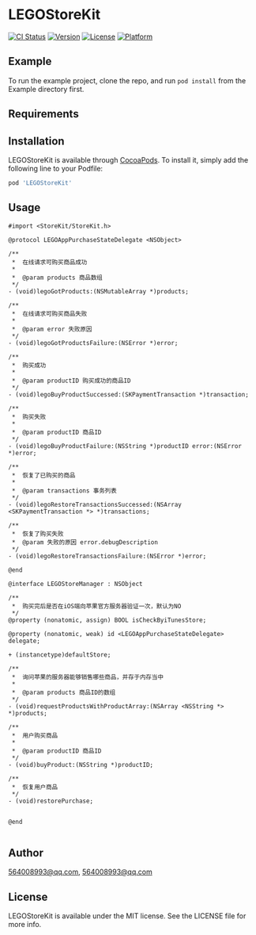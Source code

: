 # LEGOStoreKit

[![CI Status](https://img.shields.io/travis/564008993@qq.com/LEGOStoreKit.svg?style=flat)](https://travis-ci.org/564008993@qq.com/LEGOStoreKit)
[![Version](https://img.shields.io/cocoapods/v/LEGOStoreKit.svg?style=flat)](https://cocoapods.org/pods/LEGOStoreKit)
[![License](https://img.shields.io/cocoapods/l/LEGOStoreKit.svg?style=flat)](https://cocoapods.org/pods/LEGOStoreKit)
[![Platform](https://img.shields.io/cocoapods/p/LEGOStoreKit.svg?style=flat)](https://cocoapods.org/pods/LEGOStoreKit)

## Example

To run the example project, clone the repo, and run `pod install` from the Example directory first.

## Requirements

## Installation

LEGOStoreKit is available through [CocoaPods](https://cocoapods.org). To install
it, simply add the following line to your Podfile:

```ruby
pod 'LEGOStoreKit'
```

## Usage

```
#import <StoreKit/StoreKit.h>

@protocol LEGOAppPurchaseStateDelegate <NSObject>

/**
 *  在线请求可购买商品成功
 *
 *  @param products 商品数组
 */
- (void)legoGotProducts:(NSMutableArray *)products;

/**
 *  在线请求可购买商品失败
 *
 *  @param error 失败原因
 */
- (void)legoGotProductsFailure:(NSError *)error;

/**
 *  购买成功
 *
 *  @param productID 购买成功的商品ID
 */
- (void)legoBuyProductSuccessed:(SKPaymentTransaction *)transaction;

/**
 *  购买失败
 *
 *  @param productID 商品ID
 */
- (void)legoBuyProductFailure:(NSString *)productID error:(NSError *)error;

/**
 *  恢复了已购买的商品
 *
 *  @param transactions 事务列表
 */
- (void)legoRestoreTransactionsSuccessed:(NSArray <SKPaymentTransaction *> *)transactions;

/**
 *  恢复了购买失败
 *  @param 失败的原因 error.debugDescription
 */
- (void)legoRestoreTransactionsFailure:(NSError *)error;

@end

@interface LEGOStoreManager : NSObject

/**
 *  购买完后是否在iOS端向苹果官方服务器验证一次，默认为NO
 */
@property (nonatomic, assign) BOOL isCheckByiTunesStore;

@property (nonatomic, weak) id <LEGOAppPurchaseStateDelegate> delegate;

+ (instancetype)defaultStore;

/**
 *  询问苹果的服务器能够销售哪些商品，并存于内存当中
 *
 *  @param products 商品ID的数组
 */
- (void)requestProductsWithProductArray:(NSArray <NSString *> *)products;

/**
 *  用户购买商品
 *
 *  @param productID 商品ID
 */
- (void)buyProduct:(NSString *)productID;

/**
 *  恢复用户商品
 */
- (void)restorePurchase;


@end


```

## Author

564008993@qq.com, 564008993@qq.com

## License

LEGOStoreKit is available under the MIT license. See the LICENSE file for more info.
